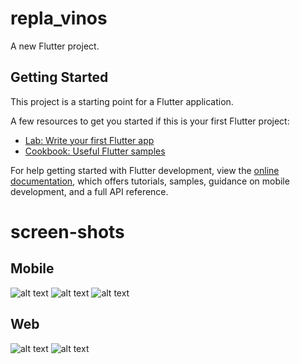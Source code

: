 # repla_vinos

A new Flutter project.

## Getting Started

This project is a starting point for a Flutter application.

A few resources to get you started if this is your first Flutter project:

- [Lab: Write your first Flutter app](https://docs.flutter.dev/get-started/codelab)
- [Cookbook: Useful Flutter samples](https://docs.flutter.dev/cookbook)

For help getting started with Flutter development, view the
[online documentation](https://docs.flutter.dev/), which offers tutorials,
samples, guidance on mobile development, and a full API reference.
# screen-shots

## Mobile
![alt text](https://github.com/Carranza32/repla-vinos/blob/main/assets/login_mobile.png?raw=true)
![alt text](https://github.com/Carranza32/repla-vinos/blob/main/assets/register_mobile.png?raw=true)
![alt text](https://github.com/Carranza32/repla-vinos/blob/main/assets/form_mobile.png?raw=true)

## Web
![alt text](https://github.com/Carranza32/repla-vinos/blob/main/assets/Login_web.JPG?raw=true)
![alt text](https://github.com/Carranza32/repla-vinos/blob/main/assets/Form_web.JPG?raw=true)

